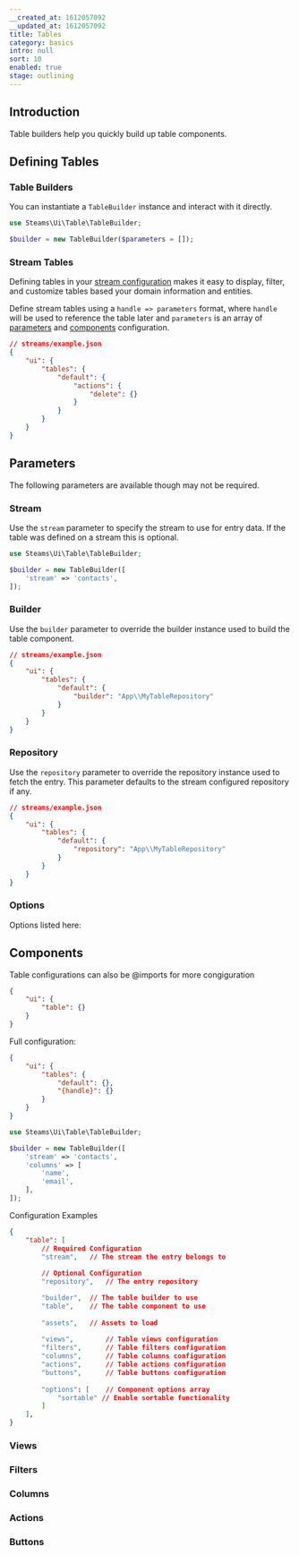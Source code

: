 ```yaml
---
__created_at: 1612057092
__updated_at: 1612057092
title: Tables
category: basics
intro: null
sort: 10
enabled: true
stage: outlining
---
```

## Introduction

Table builders help you quickly build up table components.

## Defining Tables

### Table Builders

You can instantiate a `TableBuilder` instance and interact with it directly.

```php
use Steams\Ui\Table\TableBuilder;

$builder = new TableBuilder($parameters = []);
```

### Stream Tables

Defining tables in your [stream configuration](../core/streams#defining-streams) makes it easy to display, filter, and customize tables based your domain information and entities.

Define stream tables using a `handle => parameters` format, where `handle` will be used to reference the table later and  `parameters` is an array of [parameters](#parameters) and [components](#components) configuration.

```json
// streams/example.json
{
    "ui": {
        "tables": {
            "default": {
                "actions": {
                    "delete": {}
                }
            }
        }
    }
}
```


## Parameters

The following parameters are available though may not be required.

### Stream

Use the `stream` parameter to specify the stream to use for entry data. If the table was defined on a stream this is optional.

```php
use Steams\Ui\Table\TableBuilder;

$builder = new TableBuilder([
    'stream' => 'contacts',
]);
```

### Builder

Use the `builder` parameter to override the builder instance used to build the table component.

```json
// streams/example.json
{
    "ui": {
        "tables": {
            "default": {
                "builder": "App\\MyTableRepository"
            }
        }
    }
}
```

### Repository

Use the `repository` parameter to override the repository instance used to fetch the entry. This parameter defaults to the stream configured repository if any.

```json
// streams/example.json
{
    "ui": {
        "tables": {
            "default": {
                "repository": "App\\MyTableRepository"
            }
        }
    }
}
```

### Options

Options listed here:

## Components

Table configurations can also be @imports for more congiguration

```json
{
    "ui": {
        "table": {}
    }
}
```

Full configuration:

```json
{
    "ui": {
        "tables": {
            "default": {},
            "{handle}": {}
        }
    }
}
```

```php
use Steams\Ui\Table\TableBuilder;

$builder = new TableBuilder([
    'stream' => 'contacts',
    'columns' => [
        'name',
        'email',
    ],
]);
```

Configuration Examples

```json
{
    "table": [
        // Required Configuration
        "stream",   // The stream the entry belongs to
        
        // Optional Configuration
        "repository",   // The entry repository

        "builder",  // The table builder to use
        "table",    // The table component to use
        
        "assets",   // Assets to load
        
        "views",        // Table views configuration
        "filters",      // Table filters configuration
        "columns",      // Table columns configuration
        "actions",      // Table actions configuration
        "buttons",      // Table buttons configuration
        
        "options": [    // Component options array
            "sortable" // Enable sortable functionality
        ]
    ],
}
```


### Views
### Filters
### Columns
### Actions
### Buttons